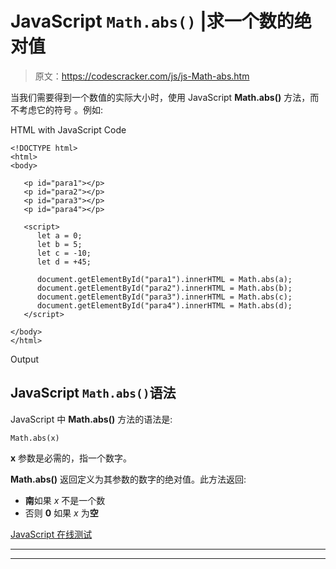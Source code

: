 # JavaScript `Math.abs()` |求一个数的绝对值

> 原文：<https://codescracker.com/js/js-Math-abs.htm>

当我们需要得到一个数值的实际大小时，使用 JavaScript **Math.abs()** 方法，而不考虑它的符号 。例如:

HTML with JavaScript Code

```
<!DOCTYPE html>
<html>
<body>

   <p id="para1"></p>
   <p id="para2"></p>
   <p id="para3"></p>
   <p id="para4"></p>

   <script>
      let a = 0;
      let b = 5;
      let c = -10;
      let d = +45;

      document.getElementById("para1").innerHTML = Math.abs(a);
      document.getElementById("para2").innerHTML = Math.abs(b);
      document.getElementById("para3").innerHTML = Math.abs(c);
      document.getElementById("para4").innerHTML = Math.abs(d);
   </script>

</body>
</html>
```

Output

## JavaScript `Math.abs()`语法

JavaScript 中 **Math.abs()** 方法的语法是:

```
Math.abs(x)
```

**x** 参数是必需的，指一个数字。

**Math.abs()** 返回定义为其参数的数字的绝对值。此方法返回:

*   **南**如果 *x* 不是一个数
*   否则 **0** 如果 *x* 为**空**

[JavaScript 在线测试](/exam/showtest.php?subid=6)

* * *

* * *